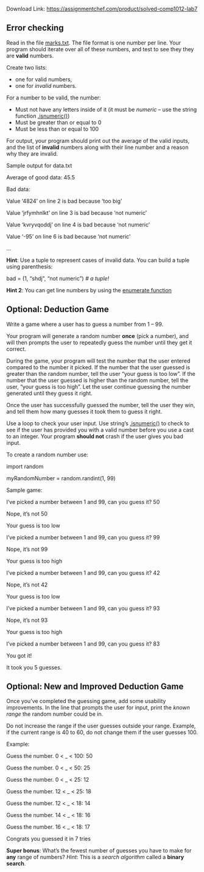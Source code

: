 Download Link: https://assignmentchef.com/product/solved-comp1012-lab7
<br>
<h2><span class="s1"><b>Error checking</b></span></h2>

<p class="p2"><span class="s1">Read in the file <a href="file:///Users/jubairsheikh/Desktop/Lab%2006/marks.txt"><span class="s6">marks.txt</span></a>. The file format is one number per line. Your program should iterate over all of these numbers, and test to see they they are <b>valid</b> numbers.</span>

<p class="p2"><span class="s1">Create two lists:</span>

<ul class="ul1">

 <li class="li4"><span class="s1">one for valid numbers,</span></li>

 <li class="li4"><span class="s1">one for <i>invalid</i> numbers.</span></li>

</ul>

<p class="p2"><span class="s1">For a number to be valid, the number:</span>

<ul class="ul1">

 <li class="li4"><span class="s1">Must not have any letters inside of it (it must be <i>numeric</i> – use the string function <a href="https://docs.python.org/3/library/stdtypes.html#str.isnumeric"><span class="s6">.isnumeric()</span></a>)</span></li>

 <li class="li4"><span class="s1">Must be greater than or equal to 0</span></li>

 <li class="li4"><span class="s1">Must be less than or equal to 100</span></li>

</ul>

<p class="p2"><span class="s1">For output, your program should print out the average of the valid inputs, and the list of <b>invalid</b> numbers along with their line number and a reason why they are invalid.</span>

<p class="p2"><span class="s1">Sample output for </span><span class="s7">data.txt</span>

<p class="p5"><span class="s1">Average of good data: 45.5</span>

<p class="p5"><span class="s1">Bad data:</span>

<p class="p5"><span class="s1">Value ‘4824’ on line 2 is bad because ‘too big’</span>

<p class="p5"><span class="s1">Value ‘jrfymhnlkt’ on line 3 is bad because ‘not numeric’</span>

<p class="p5"><span class="s1">Value ‘kvryvqoddj’ on line 4 is bad because ‘not numeric’</span>

<p class="p5"><span class="s1">Value ‘-95’ on line 6 is bad because ‘not numeric’</span>

<p class="p5"><span class="s1">…</span>

<p class="p2"><span class="s1"><b>Hint</b>: Use a </span><span class="s7">tuple</span><span class="s1"> to represent cases of invalid data. You can build a </span><span class="s7">tuple</span><span class="s1"> using parenthesis:</span>

<p class="p7"><span class="s8">bad </span><span class="s9">=</span><span class="s8"> (</span><span class="s10">1</span><span class="s8">, </span><span class="s1">“shdj”</span><span class="s8">, </span><span class="s1">“not numeric”</span><span class="s8">)<span class="Apple-converted-space">  </span></span><span class="s11"><i># a tuple!</i></span>

<p class="p2"><span class="s1"><b>Hint 2</b>: You can get line numbers by using the <a href="https://docs.python.org/3/library/functions.html#enumerate"><span class="s6">enumerate</span><span class="s12"> function</span></a></span>

<h2><span class="s1"><b>Optional: Deduction Game</b></span></h2>

<p class="p2"><span class="s1">Write a game where a user has to guess a number from 1 – 99.</span>

<p class="p2"><span class="s1">Your program will generate a random number <b>once</b> (pick a number), and will then prompts the user to repeatedly guess the number until they get it correct.</span>

<p class="p2"><span class="s1">During the game, your program will test the number that the user entered compared to the number it picked. If the number that the user guessed is greater than the random number, tell the user “your guess is too low”. If the number that the user guessed is higher than the random number, tell the user, “your guess is too high”. Let the user continue guessing the number generated until they guess it right.</span>

<p class="p2"><span class="s1">Once the user has successfully guessed the number, tell the user they win, and tell them how many guesses it took them to guess it right.</span>

<p class="p2"><span class="s1">Use a loop to check your user input. Use string’s <a href="https://docs.python.org/3/library/stdtypes.html#str.isnumeric"><span class="s12">.isnumeric()</span></a> to check to see if the user has provided you with a valid number before you use a cast to an integer. Your program <b>should not</b> crash if the user gives you bad input.</span>

<p class="p2"><span class="s1">To create a random number use:</span>

<p class="p5"><span class="s1">import random</span>

<p class="p5"><span class="s1">myRandomNumber </span><span class="s9">=</span><span class="s1"> random.randint(</span><span class="s10">1</span><span class="s1">, </span><span class="s10">99</span><span class="s1">)</span>

<p class="p2"><span class="s1">Sample game:</span>

<p class="p5"><span class="s1">I’ve picked a number between 1 and 99, can you guess it? </span><span class="s13">50</span>

<p class="p5"><span class="s1">Nope, it’s not 50</span>

<p class="p5"><span class="s1">Your guess is too low</span>

<p class="p5"><span class="s1">I’ve picked a number between 1 and 99, can you guess it? </span><span class="s13">99</span>

<p class="p5"><span class="s1">Nope, it’s not 99</span>

<p class="p5"><span class="s1">Your guess is too high</span>

<p class="p5"><span class="s1">I’ve picked a number between 1 and 99, can you guess it? </span><span class="s13">42</span>

<p class="p5"><span class="s1">Nope, it’s not 42</span>

<p class="p5"><span class="s1">Your guess is too low</span>

<p class="p5"><span class="s1">I’ve picked a number between 1 and 99, can you guess it? </span><span class="s13">93</span>

<p class="p5"><span class="s1">Nope, it’s not 93</span>

<p class="p5"><span class="s1">Your guess is too high</span>

<p class="p5"><span class="s1">I’ve picked a number between 1 and 99, can you guess it? </span><span class="s13">83</span>

<p class="p5"><span class="s1">You got it!</span>

<p class="p5"><span class="s1">It took you 5 guesses.</span>

<h2><span class="s1"><b>Optional: New and Improved Deduction Game</b></span></h2>

<p class="p2"><span class="s1">Once you’ve completed the guessing game, add some usability improvements. In the line that prompts the user for input, print the <i>known range</i> the random number could be in.</span>

<p class="p2"><span class="s1">Do not increase the range if the user guesses outside your range. Example, if the current range is 40 to 60, do not change them if the user guesses 100.</span>

<p class="p2"><span class="s1">Example:</span>

<p class="p5"><span class="s1">Guess the number. 0 &lt; _ &lt; 100: </span><span class="s13">50</span>

<p class="p5"><span class="s1">Guess the number. 0 &lt; _ &lt; 50: </span><span class="s13">25</span>

<p class="p5"><span class="s1">Guess the number. 0 &lt; _ &lt; 25: </span><span class="s13">12</span>

<p class="p5"><span class="s1">Guess the number. 12 &lt; _ &lt; 25: </span><span class="s13">18</span>

<p class="p5"><span class="s1">Guess the number. 12 &lt; _ &lt; 18: </span><span class="s13">14</span>

<p class="p5"><span class="s1">Guess the number. 14 &lt; _ &lt; 18: </span><span class="s13">16</span>

<p class="p5"><span class="s1">Guess the number. 16 &lt; _ &lt; 18: </span><span class="s13">17</span>

<p class="p5"><span class="s1">Congrats you guessed it in 7 tries</span>

<p class="p2"><span class="s1"><b>Super bonus</b>: What’s the fewest number of guesses you have to make for <b>any</b> range of numbers? <i>Hint</i>: This is a <i>search algorithm</i> called a <b>binary search</b>.</span>